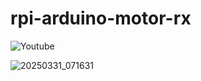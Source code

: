 # rpi-arduino-motor-rx

![Youtube](https://youtube.com/shorts/QkVqdz7QVy4?si=JK4j6fBOHaZr85GV)

![20250331_071631](https://github.com/user-attachments/assets/30d5178a-53e6-46b4-8fac-2b5500c392ff)
